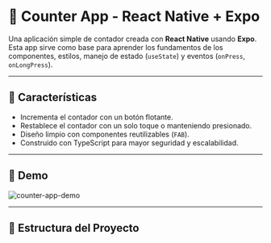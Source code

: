 # 📱 Counter App - React Native + Expo

Una aplicación simple de contador creada con **React Native** usando **Expo**. Esta app sirve como base para aprender los fundamentos de los componentes, estilos, manejo de estado (`useState`) y eventos (`onPress`, `onLongPress`).

---

## 🚀 Características

- Incrementa el contador con un botón flotante.
- Restablece el contador con un solo toque o manteniendo presionado.
- Diseño limpio con componentes reutilizables (`FAB`).
- Construido con TypeScript para mayor seguridad y escalabilidad.

---

## 📸 Demo

![counter-app-demo](https://github.com/javierDev03/Counter-App-/assets/demo.gif) <!-- Opcional, puedes poner un gif/demo o eliminar esta sección -->

---

## 🧱 Estructura del Proyecto

